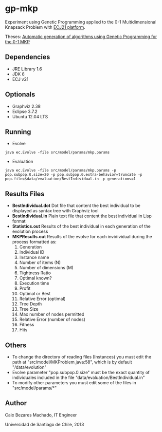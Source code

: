 gp-mkp
======

Experiment using Genetic Programming applied to the 0-1 Multidimensional Knapsack Problem with [ECJ21 platform](http://cs.gmu.edu/~eclab/projects/ecj/ecj21.tar.gz).

Theses: [Automatic generation of algorithms using Genetic Programming for the 0-1 MKP](https://www.dropbox.com/s/j8514kdncnvcerk/Memoria%20-%20FINAL.pdf?dl=0)

Dependencies
------------

* JRE Library 1.6
* JDK 6
* ECJ v21

Optionals
---------

* Graphviz 2.38
* Eclipse 3.7.2
* Ubuntu 12.04 LTS

Running
-------

* Evolve

`java ec.Evolve -file src/model/params/mkp.params`
* Evaluation

`java ec.Evolve -file src/model/params/mkp.params -p pop.subpop.0.size=20 -p pop.subpop.0.extra-behavior=truncate -p pop.file=$data/evaluation/BestIndividual.in -p generations=1`

Results Files
---
* **BestIndividual.dot** Dot file that content the best individual to be displayed as syntax tree with Graphviz tool
* **BestIndividual.in** Plain text file that content the best individual in Lisp format
* **Statistics.out** Results of the best individual in each generation of the evolution process
* **MKPResults.out** Results of the evolve for each invidividual during the process formatted as:
  1. Generation
  2. Individual ID
  3. Instance name
  4. Number of items (N)
  5. Number of dimensions (M)
  6. Tightness Ratio
  7. Optimal known?
  8. Execution time
  9. Profit
  10. Optimal or Best
  11. Relative Error (optimal)
  12. Tree Depth
  13. Tree Size
  14. Max number of nodes permitted
  15. Relative Error (number of nodes)
  16. Fitness
  17. Hits


Others
------

* To change the directory of reading files (Instances) you must edit the path at "src/model/MKProblem.java:58", which is by default "/data/evolution"
* Evolve parameter "pop.subpop.0.size" must be the exact quantity of individuales included in the file "data/evaluation/BestIndividual.in"
* To modify other parameters you must edit some of the files in "src/model/params/*"

Author
-------

Caio Bezares Machado, IT Engineer

Universidad de Santiago de Chile, 2013
